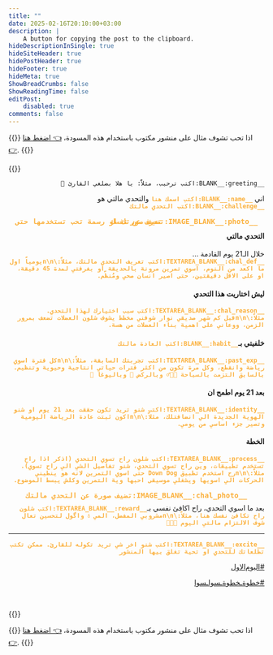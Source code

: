 ```yaml
---
title: ""
date: 2025-02-16T20:10:00+03:00
description: |
    A button for copying the post to the clipboard.
hideDescriptionInSingle: true
hideSiteHeader: true
hidePostHeader: true
hideFooter: true
hideMeta: true
ShowBreadCrumbs: false
ShowReadingTime: false
editPost:
    disabled: true
comments: false
---
```

{{<rtl>}}
اذا تحب تشوف مثال على منشور مكتوب باستخدام هذه المسودة،
<a href="https://mightynetworks.com/app/8/spaces/10808703/posts/80686545" target="_blank" rel="noopener noreferrer">👈 اضغط هنا 👉</a>.
{{</rtl>}}

{{<fillableText id="29dc-day1-post">}}
<p dir="rtl"><code>__BLANK__:greeting:اكتب ترحيب، مثلاًً: يا هلا بضلعي القارئ 👋</code></p>
<p dir="rtl">اني <strong><span style="color:rgb(251, 176, 59);"><code>__BLANK__:name:اكتب اسمك هنا</code></span></strong> والتحدي مالتي هو <strong><span style="color:rgb(251, 176, 59);"><code>__BLANK__:challenge:اكتب التحدي مالتك</code></span></strong></p>
<h3 dir="rtl" style="text-align:center; line-height: 0;"><span style="color:rgb(251, 176, 59);"> <code>__IMAGE_BLANK__:photo:تضيف صورتك او رسمة تحب تستخدمها حتى تعرف عن نفسك</code></span></h3>

<h4 dir="rtl">التحدي مالتي</h4>
<p dir="rtl">خلال الـ21 يوم القادمة ...
<br>
<strong><span style="color:rgb(251, 176, 59);"><code>__TEXTAREA_BLANK__:chal_def:اكتب تعريف التحدي مالتك، مثلاً:\n\nيومياً اول ما اكعد من النوم، اسوي تمرين مرونة بالحديقة او بغرفتي لمدة 45 دقيقة، او على الاقل دقيقتين، حتى اصير انسان صحي ومُنظّم.</code></span></strong></p>

<h4 dir="rtl">ليش اختاريت هذا التحدي</h4>
<p dir="rtl">
<strong><span style="color:rgb(251, 176, 59);"><code>__TEXTAREA_BLANK__:chal_reason:اكتب سبب اختيارك لهذا التحدي. مثلاً:\n\nقبل كم شهر صديقي نوار شوفني مخطط يشوف شلون العضلات تضعف بمرور الزمن، ووعاني على اهمية بناء العضلات من هسة.</code></span></strong></p>

<h4 dir="rtl">خلفيتي بـ<strong><span style="color:rgb(251, 176, 59);"><code>__BLANK__:habit:اكتب العادة مالتك</code></span></strong></h4>
<p dir="rtl"><strong><span style="color:rgb(251, 176, 59);"><code>__TEXTAREA_BLANK__:past_exp:اكتب تجربتك السابقة، مثلاً:\n\nكل فترة اسوي رياضة وانقطع، وكل مرة تكون من اكثر فترات حياتي انتاجية وحيوية وتنظيم. بالسابق التزمت بالسباحة 🏊🏼‍♂️ وبالركض 🏃 وباليوغا 🧘</code></span></strong></p>

<h4 dir="rtl">بعد 21 يوم اطمح ان</h4>
<p dir="rtl"><strong><span style="color:rgb(251, 176, 59);"><code>__TEXTAREA_BLANK__:identity:اكتب شنو تريد تكون حققت بعد 21 يوم او شنو الهوية الجديدة الي انضافتلك، مثلاً:\n\nاكون ثبتت عادة الرياضة اليومية وتصير جزء اساسي من يومي.</code></span></strong></p>
<h4 dir="rtl">الخطة</h4>
<p dir="rtl"><strong><span style="color:rgb(251, 176, 59);"><code>__TEXTAREA_BLANK__:process:اكتب شلون راح تسوي التحدي (اذكر اذا راح تستخدم تطبيقات، وين راح تسوي التحدي، شنو تفاصيل الشي الي راح تسوي). مثلاً:\n\nرح استخدم تطبيق Down Dog حتى اسوي التمرين لانه هو ينطيني الحركات الي اسويها ويشغلي موسيقى احبها وية التمرين وكلش يبسط الموضوع.</code></span></strong></p>
<h3 dir="rtl" style="text-align:center; line-height: 0;"><span style="color:rgb(251, 176, 59);"><code>__IMAGE_BLANK__:chal_photo:تضيف صورة عن التحدي مالتك</code></span></h3>

<p dir="rtl">بعد ما اسوي التحدي، راح اكافئ نفسي بـ<strong><span style="color:rgb(251, 176, 59);"><code>__TEXTAREA_BLANK__:reward:اكتب شلون راح تكافئ نفسك هنا، مثلاً:\n\nمشروبي المفضل، المي 💧 واگول لتحسين تعال شوف الالتزام مالتي اليوم 💪🏼😂</code></span></strong></p>

<hr>
<p dir="rtl"><span style="color:rgb(251, 176, 59);"><strong><code>__TEXTAREA_BLANK__:excite:اكتب شنو اخر شي تريد تكوله للقارئ. ممكن تكتب تطلعاتك للتحدي او تحية تغلق بيها المنشور</code></strong></span></p>
<p dir="rtl"><a class="navigate mighty-hashtag" href="https://rihla.mn.co/spaces/18558551/search?term=%23%D8%A7%D9%84%D9%8A%D9%88%EF%BB%A1%D8%A7%D9%84%D8%A7%D9%88%D9%84">#اليوﻡالاول</a></p>
<p dir="rtl"><a class="navigate mighty-hashtag" href="https://rihla.mn.co/spaces/18558551/search?term=%23%D8%AE%D8%B7%D9%88%D8%A9%D9%80%D8%AE%D8%B7%D9%88%D8%A9%D9%80%D8%B3%D9%88%D8%A7%D9%80%D8%B3%D9%88%D8%A7">#خطوةـخطوةـسواـسوا</a></p>
<p>&nbsp;</p>
{{</fillableText>}}

{{<rtl>}}
اذا تحب تشوف مثال على منشور مكتوب باستخدام هذه المسودة،
<a href="https://mightynetworks.com/app/8/spaces/10808703/posts/80686545" target="_blank" rel="noopener noreferrer">👈 اضغط هنا 👉</a>.
{{</rtl>}}
